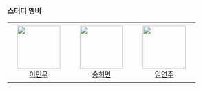 ### 스터디 멤버

<table>
    <tr height="140px">
        <td align="center" width="130px">
            <a href="https://github.com/minwoo9629"><img height="100px" width="100px" src="https://avatars.githubusercontent.com/u/46440898?v=4"/></a>
            <br />
            <a href="https://github.com/minwoo9629">이민우</a>
        </td>
        <td align="center" width="130px">
            <a href="https://github.com/kiki9323"><img height="100px" width="100px" src="https://avatars.githubusercontent.com/u/77960430?v=4"/></a>
            <br />
            <a href="https://github.com/kiki9323">송희면</a>
        </td>
        <td align="center" width="130px">
            <a href="https://github.com/Limyeon"><img height="100px" width="100px" src="https://avatars.githubusercontent.com/u/50733186?v=4"/></a>
            <br />
            <a href="https://github.com/Limyeon">임연주</a>
        </td>
    </tr>
</table>
